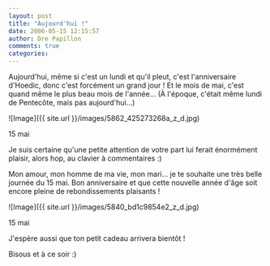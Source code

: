 ```yaml
---
layout: post
title: "Aujourd'hui !"
date: 2006-05-15 12:15:57
author: Dre Papillon
comments: true
categories: 
---
```



Aujourd'hui, même si c'est un lundi et qu'il pleut, c'est l'anniversaire d'Hoedic, donc c'est forcément un grand jour !  Et le mois de mai, c'est quand même le plus beau mois de l'année...  (À l'époque, c'était même lundi de Pentecôte, mais pas aujourd'hui...)


![Image]({{ site.url }}/images/5862_425273268a_z_d.jpg)
<div class="photoattrib">15 mai</div>



Je suis certaine qu'une petite attention de votre part lui ferait énormément plaisir, alors hop, au clavier à commentaires :)

Mon amour, mon homme de ma vie, mon mari... je te souhaite une très belle journée du 15 mai.  Bon anniversaire et que cette nouvelle année d'âge soit encore pleine de rebondissements plaisants !


![Image]({{ site.url }}/images/5840_bd1c9854e2_z_d.jpg)
<div class="photoattrib">15 mai</div>



J'espère aussi que ton petit cadeau arrivera bientôt !

Bisous et à ce soir :)